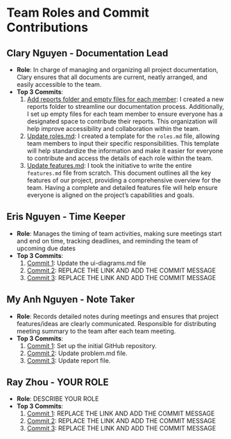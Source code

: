 # Team Roles and Commit Contributions

## Clary Nguyen - Documentation Lead
- **Role**: In charge of managing and organizing all project documentation, Clary ensures that all documents are current, neatly arranged, and easily accessible to the team.
- **Top 3 Commits**:
  1. [Add reports folder and empty files for each member](https://github.com/mya03/Meal-Planner/commit/98ce931a7859f5fa769cec571d5d5dc04b15c3e4): I created a new reports folder to streamline our documentation process. Additionally, I set up empty files for each team member to ensure everyone has a designated space to contribute their reports. This organization will help improve accessibility and collaboration within the team.
  2. [Update roles.md](https://github.com/mya03/Meal-Planner/commit/d66290033ecd1c61588a64c1b4e1342168df8bc0): I created a template for the `roles.md` file, allowing team members to input their specific responsibilities. This template will help standardize the information and make it easier for everyone to contribute and access the details of each role within the team.
  3. [Update features.md](https://github.com/mya03/Meal-Planner/commit/a3f7fb37c2a5b6c1fe55abea2c129654542cf5d9): I took the initiative to write the entire `features.md` file from scratch. This document outlines all the key features of our project, providing a comprehensive overview for the team. Having a complete and detailed features file will help ensure everyone is aligned on the project’s capabilities and goals.

## Eris Nguyen - Time Keeper
- **Role**: Manages the timing of team activities, making sure meetings start and end on time, tracking deadlines, and reminding the team of upcoming due dates
- **Top 3 Commits**:
  1. [Commit 1](https://github.com/mya03/Meal-Planner/commit/ac472ba8c5e85320bf7519aab80b28ca17209e32): Update the ui-diagrams.md file
  2. [Commit 2](https://github.com/repo/commit2): REPLACE THE LINK AND ADD THE COMMIT MESSAGE
  3. [Commit 3](https://github.com/repo/commit3): REPLACE THE LINK AND ADD THE COMMIT MESSAGE

## My Anh Nguyen - Note Taker
- **Role**: Records detailed notes during meetings and ensures that project features/ideas are clearly communicated. Responsible for distributing meeting summary to the team after each team meeting.
- **Top 3 Commits**:
  1. [Commit 1]([https://github.com/repo/commit1](https://github.com/mya03/Meal-Planner/commit/c8f0ac6f7093af159fd9f3fae76228a82df6dc11)): Set up the initial GitHub repository.
  2. [Commit 2](https://github.com/mya03/Meal-Planner/commit/e778c709edf6f617789814074ac859f5652eda02): Update problem.md file.
  3. [Commit 3](https://github.com/mya03/Meal-Planner/commit/96ff87fda2a60bc2391db54a751a938a2a4aa9fa): Update report file.

## Ray Zhou - YOUR ROLE
- **Role**: DESCRIBE YOUR ROLE
- **Top 3 Commits**:
  1. [Commit 1](https://github.com/repo/commit1): REPLACE THE LINK AND ADD THE COMMIT MESSAGE
  2. [Commit 2](https://github.com/repo/commit2): REPLACE THE LINK AND ADD THE COMMIT MESSAGE
  3. [Commit 3](https://github.com/repo/commit3): REPLACE THE LINK AND ADD THE COMMIT MESSAGE
